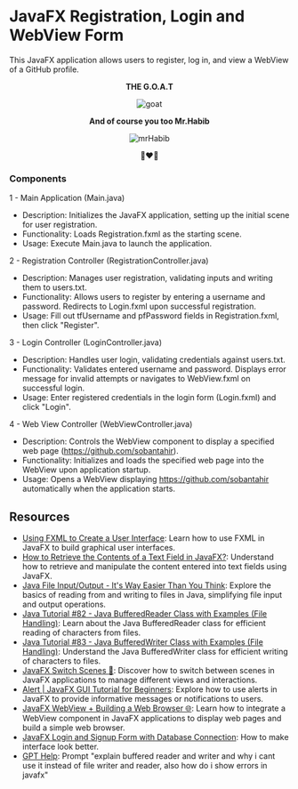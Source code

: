 # JavaFX Registration, Login and WebView Form

This JavaFX application allows users to register, log in, and view a WebView of a GitHub profile.
<p align="center">
  <strong>THE G.O.A.T</strong>
</p>
<p align="center">
  <img alt="goat" src="https://yt3.googleusercontent.com/ytc/AIdro_mPFVsxROj1dOtTWc9iNBwDYV4z42Q8LPokBSewiW9pCSg=s176-c-k-c0x00ffffff-no-rj">
</p>
<p align="center">
  <strong>And of course you too Mr.Habib</strong>
</p>
<p align="center">
  <img alt="mrHabib" src="https://media.licdn.com/dms/image/C4D03AQHm3n1voE2Bfg/profile-displayphoto-shrink_200_200/0/1640204107788?e=2147483647&v=beta&t=jlfJ2oZAZUT1ZHyDmZ1aBHze1fdoSle90DADq2BDCEM">
</p>
<p align="center">
  <strong>💪❤💪</strong>
</p>

### Components 
1 - Main Application (Main.java)
- Description: Initializes the JavaFX application, setting up the initial scene for user registration.
- Functionality: Loads Registration.fxml as the starting scene.
- Usage: Execute Main.java to launch the application.

2 - Registration Controller (RegistrationController.java)
- Description: Manages user registration, validating inputs and writing them to users.txt.
- Functionality: Allows users to register by entering a username and password. Redirects to Login.fxml upon successful registration.
- Usage: Fill out tfUsername and pfPassword fields in Registration.fxml, then click "Register".

3 - Login Controller (LoginController.java)
- Description: Handles user login, validating credentials against users.txt.
- Functionality: Validates entered username and password. Displays error message for invalid attempts or navigates to WebView.fxml on successful login.
- Usage: Enter registered credentials in the login form (Login.fxml) and click "Login".

4 - Web View Controller (WebViewController.java)
- Description: Controls the WebView component to display a specified web page (https://github.com/sobantahir).
- Functionality: Initializes and loads the specified web page into the WebView upon application startup.
- Usage: Opens a WebView displaying https://github.com/sobantahir automatically when the application starts.

## Resources 

- [Using FXML to Create a User Interface](https://docs.oracle.com/javafx/2/get_started/fxml_tutorial.htm#CHDCCHII): Learn how to use FXML in JavaFX to build graphical user interfaces.
- [How to Retrieve the Contents of a Text Field in JavaFX?](https://www.tutorialspoint.com/how-to-retrieve-the-contents-of-a-text-field-in-javafx#:~:text=To%20create%20a%20text%20field,using%20the%20getText()%20method): Understand how to retrieve and manipulate the content entered into text fields using JavaFX.
- [Java File Input/Output - It's Way Easier Than You Think](https://www.youtube.com/watch?v=ScUJx4aWRi0&ab_channel=CodingwithJohn): Explore the basics of reading from and writing to files in Java, simplifying file input and output operations.
- [Java Tutorial #82 - Java BufferedReader Class with Examples (File Handling)](https://www.youtube.com/watch?v=IMfMyd3M1Cw): Learn about the Java BufferedReader class for efficient reading of characters from files.
- [Java Tutorial #83 - Java BufferedWriter Class with Examples (File Handling)](https://www.youtube.com/watch?v=U28eKSLI7pw): Understand the Java BufferedWriter class for efficient writing of characters to files.
- [JavaFX Switch Scenes 💞](https://www.youtube.com/watch?v=hcM-R-YOKkQ&ab_channel=BroCode): Discover how to switch between scenes in JavaFX applications to manage different views and interactions.
- [Alert | JavaFX GUI Tutorial for Beginners](https://www.youtube.com/watch?v=KzxE3ZcSIvQ): Explore how to use alerts in JavaFX to provide informative messages or notifications to users.
- [JavaFX WebView + Building a Web Browser 🌐](https://www.youtube.com/watch?v=96r3olimdkA): Learn how to integrate a WebView component in JavaFX applications to display web pages and build a simple web browser.
- [JavaFX Login and Signup Form with Database Connection](https://www.youtube.com/watch?v=ltX5AtW9v30&ab_channel=WittCode): How to make interface look better.
- [GPT Help](https://chatgpt.com/c/627e6972-4fd7-43fc-ac1d-4868d512f0e3): Prompt "explain buffered reader and writer and why i cant use it instead of file writer and reader, also how do i show errors in javafx"
